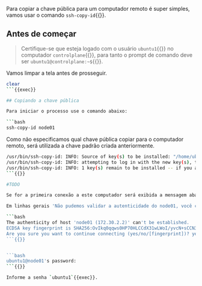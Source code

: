 Para copiar a chave pública para um computador remoto é super simples, vamos usar o comando `ssh-copy-id`{{}}.

## Antes de começar

> Certifique-se que esteja logado com o usuário `ubuntu1`{{}} no computador `controlplane`{{}}, para tanto o prompt de comando deve ser `ubuntu1@controlplane:~$`{{}}.

Vamos limpar a tela antes de prosseguir.

```bash
clear
```{{exec}}

## Copiando a chave pública

Para iniciar o processo use o comando abaixo:

```bash
ssh-copy-id node01
```

Como não especificamos qual chave pública copiar para o computador remoto, será utilizada a chave padrão criada anteriormente.

```bash
/usr/bin/ssh-copy-id: INFO: Source of key(s) to be installed: "/home/ubuntu1/.ssh/id_rsa.pub"
/usr/bin/ssh-copy-id: INFO: attempting to log in with the new key(s), to filter out any that are already installed
/usr/bin/ssh-copy-id: INFO: 1 key(s) remain to be installed -- if you are prompted now it is to install the new keys
```{{}}

#TODO

Se for a primeira conexão a este computador será exibida a mensagem abaixo

Em linhas gerais 'Não pudemos validar a autenticidade do node01, você confia nele? podemos continuar?', se você responder que sim a chave ECDSA do computador remoto será gravada no arquivo de computadores conhecidos /home/sandro/.ssh/known_hosts do computador local.

```bash
The authenticity of host 'node01 (172.30.2.2)' can't be established.
ECDSA key fingerprint is SHA256:OvIkq0qqws0HP70HLCCdX31wLWoI/yvcN+sCCN3Krts.
Are you sure you want to continue connecting (yes/no/[fingerprint])? yes
```{{}}


```bash
ubuntu1@node01's password: 
```{{}}

Informe a senha `ubuntu1`{{exec}}.